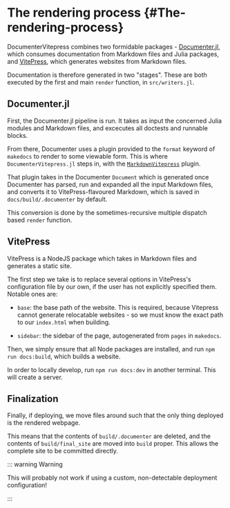 
# The rendering process {#The-rendering-process}

DocumenterVitepress combines two formidable packages - [Documenter.jl](https://github.com/JuliaDocs/Documenter.jl), which consumes documentation from Markdown files and Julia packages, and [VitePress](https://github.com/vuejs/vitepress), which generates websites from Markdown files.

Documentation is therefore generated in two &quot;stages&quot;.  These are both executed by the first and main `render` function, in `src/writers.jl`.

## Documenter.jl

First, the Documenter.jl pipeline is run.  It takes as input the concerned Julia modules and Markdown files, and excecutes all doctests and runnable blocks.

From there, Documenter uses a plugin provided to the `format` keyword of `makedocs` to render to some viewable form.  This is where `DocumenterVitepress.jl` steps in, with the [`MarkdownVitepress`](/api#DocumenterVitepress.MarkdownVitepress) plugin.

That plugin takes in the Documenter `Document` which is generated once Documenter has parsed, run and expanded all the input Markdown files, and converts it to VitePress-flavoured Markdown, which is saved in `docs/build/.documenter` by default.

This conversion is done by the sometimes-recursive multiple dispatch based `render` function.

## VitePress

VitePress is a NodeJS package which takes in Markdown files and generates a static site.

The first step we take is to replace several options in VitePress&#39;s configuration file by our own, if the user has not explicitly specified them.  Notable ones are:
- `base`: the base path of the website.  This is required, because Vitepress cannot generate relocatable websites - so we must know the exact path to our `index.html` when building.
  
- `sidebar`: the sidebar of the page, autogenerated from `pages` in `makedocs`.
  

Then, we simply ensure that all Node packages are installed, and run `npm run docs:build`, which builds a website.

In order to locally develop, run `npm run docs:dev` in another terminal.  This will create a server.

## Finalization

Finally, if deploying, we move files around such that the only thing deployed is the rendered webpage.

This means that the contents of `build/.documenter` are deleted, and the contents of `build/final_site` are moved into `build` proper.  This allows the complete site to be committed directly.

::: warning Warning

This will probably not work if using a custom, non-detectable deployment configuration!

:::
